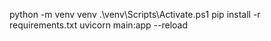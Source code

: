 python -m venv venv
.\venv\Scripts\Activate.ps1
pip install -r requirements.txt
uvicorn main:app --reload